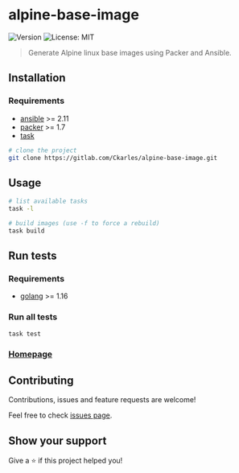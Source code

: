 # alpine-base-image
![Version](https://img.shields.io/badge/version-0.1-blue.svg?cacheSeconds=2592000)
![License: MIT](https://img.shields.io/badge/License-MIT-yellow.svg)

> Generate Alpine linux base images using Packer and Ansible.

## Installation

### Requirements

- [ansible](https://docs.ansible.com/ansible/latest/installation_guide/intro_installation.html) >= 2.11
- [packer](https://learn.hashicorp.com/tutorials/packer/get-started-install-cli) >= 1.7
- [task](https://taskfile.dev/#/installation)

```sh
# clone the project
git clone https://gitlab.com/Ckarles/alpine-base-image.git
```

## Usage

```sh
# list available tasks
task -l

# build images (use -f to force a rebuild)
task build
```

## Run tests

### Requirements

- [golang](https://golang.org/doc/install) >= 1.16

### Run all tests
```sh
task test
```

### [Homepage](https://gitlab.com/Ckarles/alpine-base-image)

## Contributing

Contributions, issues and feature requests are welcome!

Feel free to check [issues page](https://gitlab.com/Ckarles/alpine-base-image/-/issues).

## Show your support

Give a ⭐️ if this project helped you!

